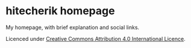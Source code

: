 # hitecherik homepage

My homepage, with brief explanation and social links.

Licenced under [Creative Commons Attribution 4.0 International Licence](http://creativecommons.org/licenses/by/4.0/).